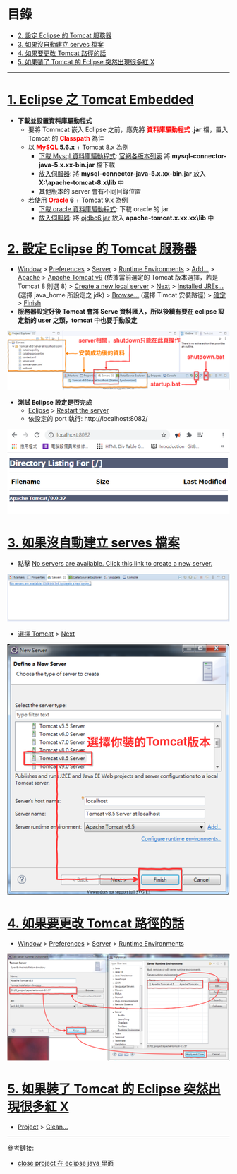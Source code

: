 <h1 id="top">目錄</h1>

- [2. 設定 Eclipse 的 Tomcat 服務器](#s2)
- [3. 如果沒自動建立 serves 檔案](#s3)
- [4. 如果要更改 Tomcat 路徑的話](#s4)
- [5. 如果裝了 Tomcat 的 Eclipse 突然出現很多紅 X](#s5)

---

# <a id='s1' class='md-title' href='#top'>1. Eclipse 之 Tomcat Embedded</a>

- **下載並設置資料庫驅動程式**
  - 要將 Tommcat 嵌入 Eclipse 之前，應先將 **<span style="color: red;">資料庫驅動程式</span>** **.jar** 檔，置入 Tomcat 的 **<span style="color: red;">Classpath</span>** 為佳
  - 以 **<span style="color: red;">MySQL</span> 5.6.x** + Tomcat 8.x 為例
    - <u>下載 Mysql 資料庫驅動程式</u>: [官網各版本列表](https://downloads.mysql.com/archives/c-j/) 將 **mysql-connector-java-5.x.xx-bin.jar** 檔下載
    - <u>放入伺服器</u>: 將 **mysql-connector-java-5.x.xx-bin.jar** 放入 **X:\apache-tomcat-8.x\lib** 中
    - 其他版本的 server 會有不同目錄位置
  - 若使用 **<span style="color: red;">Oracle</span> 6** + Tomcat 9.x 為例
    - <u>下載 oracle 資料庫驅動程式</u>: 下載 oracle 的 jar
    - <u>放入伺服器</u>: 將 [ojdbc6.jar](./doc/jar/ojdbc6.jar?target=_blank) 放入 **apache-tomcat.x.xx.xx\lib** 中

# <a id='s2' class='md-title' href='#top'>2. 設定 Eclipse 的 Tomcat 服務器</a>

- <u>Window</u> > <u>Preferences</u> > <u>Server</u> > <u>Runtime Environments</u> > <u>Add...</u> > <u>Apache</u> >
  <u>Apache Tomcat v9</u> (依據當前選定的 Tomcat 版本選擇，若是 Tomcat 8 則選 8) >
  <u>Create a new local server</u> > <u>Next</u> > <u>Installed JREs...</u> (選擇 java_home 所設定之 jdk) >
  <u>Browse...</u> (選擇 Timcat 安裝路徑) > <u>確定</u> > <u>Finish</u>
- **服務器設定好後 Tomcat 會將 Serve 資料匯入，所以後續有要在 eclipse 設定新的 user 之類，tomcat 中也要手動設定**

<p><img src='./image/01.Eclipse設定完成的畫面.dio.svg'></p>

- **測試 Eclipse 設定是否完成**
  - <u>Eclipse</u> > <u>Restart the server</u>
  - 依設定的 port 執行: http://localhost:8082/

<p><img src='./image/02.Eclipse連線成功.png'></p>

# <a id='s3' class='md-title' href='#top'>3. 如果沒自動建立 serves 檔案</a>

- 點擊 <u>No servers are avaiiable. Click this link to create a new server.</u>

<p><img src='./image/10.沒自動建立serves檔案.dio.svg'></p>

- <u>選擇 Tomcat</u> > <u>Next</u>

<p><img src='./image/11.手動添加serves.dio.svg'></p>

# <a id='s4' class='md-title' href='#top'>4. 如果要更改 Tomcat 路徑的話</a>

- <u>Window</u> > <u>Preferences</u> > <u>Server</u> > <u>Runtime Environments</u>

<p><img src='./image/12.手動修改Tomcat路徑.dio.svg'></p>

# <a id='s5' class='md-title' href='#top'>5. 如果裝了 Tomcat 的 Eclipse 突然出現很多紅 X</a>

- <u>Project</u> > <u>Clean...</u>

---

參考鏈接:

- [close project 在 eclipse java 里面](https://zhidao.baidu.com/question/540269975.html)

